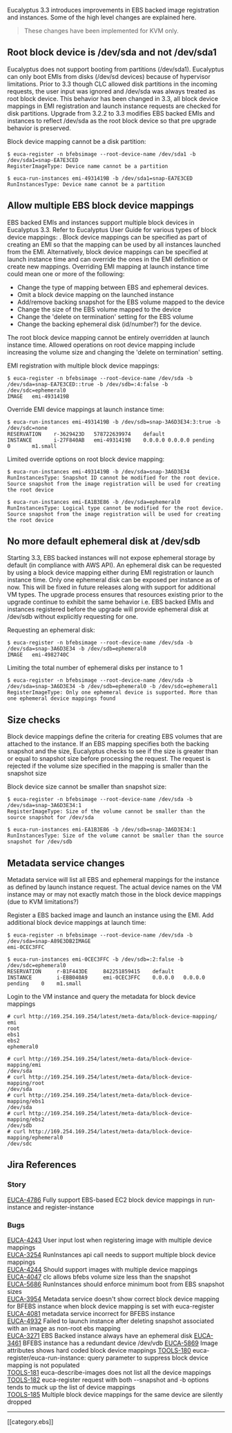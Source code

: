 Eucalyptus 3.3 introduces improvements in EBS backed image registration and instances. Some of the high level changes are explained here.

> These changes have been implemented for KVM only. 

## Root block device is /dev/sda and not /dev/sda1 

Eucalyptus does not support booting from partitions (/dev/sda1). Eucalyptus can only boot EMIs from disks (/dev/sd devices) because of hypervisor limitations. Prior to 3.3 though CLC allowed disk partitions in the incoming requests, the user input was ignored and /dev/sda was always treated as root block device. This behavior has been changed in 3.3, all block device mappings in EMI registration and launch instance requests are checked for disk partitions. Upgrade from 3.2.2 to 3.3 modifies EBS backed EMIs and instances to reflect /dev/sda as the root block device so that pre upgrade behavior is preserved.

Block device mapping cannot be a disk partition:  

    $ euca-register -n bfebsimage --root-device-name /dev/sda1 -b /dev/sda1=snap-EA7E3CED
    RegisterImageType: Device name cannot be a partition

    $ euca-run-instances emi-4931419B -b /dev/sda1=snap-EA7E3CED
    RunInstancesType: Device name cannot be a partition

##  Allow multiple EBS block device mappings

EBS backed EMIs and instances support multiple block devices in Eucalyptus 3.3. Refer to Eucalyptus User Guide for various types of block device mappings: <Link to doc>. Block device mappings can be specified as part of creating an EMI so that the mapping can be used by all instances launched from the EMI. Alternatively, block device mappings can be specified at launch instance time and can override the ones in the EMI definition or create new mappings. Overriding EMI mapping at launch instance time could mean one or more of the following:

* Change the type of mapping between EBS and ephemeral devices.
* Omit a block device mapping on the launched instance
* Add/remove backing snapshot for the EBS volume mapped to the device
* Change the size of the EBS volume mapped to the device
* Change the 'delete on termination' setting for the EBS volume
* Change the backing ephemeral disk (id/number?) for the device.

The root block device mapping cannot be entirely overridden at launch instance time. Allowed operations on root device mapping include increasing the volume size and changing the 'delete on termination' setting.

EMI registration with multiple block device mappings:  

    $ euca-register -n bfebsimage --root-device-name /dev/sda -b /dev/sda=snap-EA7E3CED::true -b /dev/sdb=:4:false -b /dev/sdc=ephemeral0
    IMAGE	emi-4931419B

Override EMI device mappings at launch instance time:
 
    $ euca-run-instances emi-4931419B -b /dev/sdb=snap-3A6D3E34:3:true -b /dev/sdc=none
    RESERVATION    r-3629423D	578722639974	default
    INSTANCE       i-27F840AB	emi-4931419B	0.0.0.0	0.0.0.0	pending		0		m1.small

Limited override options on root block device mapping:

    $ euca-run-instances emi-4931419B -b /dev/sda=snap-3A6D3E34
    RunInstancesType: Snapshot ID cannot be modified for the root device. Source snapshot from the image registration will be used for creating the root device

    $ euca-run-instances emi-EA1B3E86 -b /dev/sda=ephemeral0
    RunInstancesType: Logical type cannot be modified for the root device. Source snapshot from the image registration will be used for creating the root device

## No more default ephemeral disk at /dev/sdb

Starting 3.3, EBS backed instances will not expose ephemeral storage by default (in compliance with AWS API). An ephemeral disk can be requested by using a block device mapping either during EMI registration or launch instance time. Only one ephemeral disk can be exposed per instance as of now. This will be fixed in future releases along with support for additional VM types. The upgrade process ensures that resources existing prior to the upgrade continue to exhibit the same behavior i.e. EBS backed EMIs and instances registered before the upgrade will provide ephemeral disk at /dev/sdb without explicitly requesting for one. 

Requesting an ephemeral disk:   
    
    $ euca-register -n bfebsimage --root-device-name /dev/sda -b /dev/sda=snap-3A6D3E34 -b /dev/sdb=ephemeral0
    IMAGE	emi-4982740C

Limiting the total number of ephemeral disks per instance to 1

    $ euca-register -n bfebsimage --root-device-name /dev/sda -b /dev/sda=snap-3A6D3E34 -b /dev/sdb=ephemeral0 -b /dev/sdc=ephemeral1
    RegisterImageType: Only one ephemeral device is supported. More than one ephemeral device mappings found


## Size checks

Block device mappings define the criteria for creating EBS volumes that are attached to the instance. If an EBS mapping specifies both the backing snapshot and the size, Eucalyptus checks to see if the size is greater than or equal to snapshot size before processing the request. The request is rejected if the volume size specified in the mapping is smaller than the snapshot size 

Block device size cannot be smaller than snapshot size:

    $ euca-register -n bfebsimage --root-device-name /dev/sda -b /dev/sda=snap-3A6D3E34:1
    RegisterImageType: Size of the volume cannot be smaller than the source snapshot for /dev/sda

    $ euca-run-instances emi-EA1B3E86 -b /dev/sdb=snap-3A6D3E34:1
    RunInstancesType: Size of the volume cannot be smaller than the source snapshot for /dev/sdb

## Metadata service changes

Metadata service will list all EBS and ephemeral mappings for the instance as defined by launch instance request. The actual device names on the VM instance may or may not exactly match those in the block device mappings (due to KVM limitations?)

Register a EBS backed image and launch an instance using the EMI. Add additional block device mappings at launch time:

    $ euca-register -n bfebsimage --root-device-name /dev/sda -b /dev/sda=snap-A89E3DB2IMAGE	
    emi-0CEC3FFC

    $ euca-run-instances emi-0CEC3FFC -b /dev/sdb=:2:false -b /dev/sdc=ephemeral0
    RESERVATION	    r-B1F443DE	   842251859415	   default
    INSTANCE	    i-EBB040A9	   emi-0CEC3FFC	   0.0.0.0   0.0.0.0	pending	   0    m1.small	

Login to the VM instance and query the metadata for block device mappings

    # curl http://169.254.169.254/latest/meta-data/block-device-mapping/
    emi
    root
    ebs1
    ebs2
    ephemeral0

    # curl http://169.254.169.254/latest/meta-data/block-device-mapping/emi
    /dev/sda
    # curl http://169.254.169.254/latest/meta-data/block-device-mapping/root
    /dev/sda
    # curl http://169.254.169.254/latest/meta-data/block-device-mapping/ebs1
    /dev/sda
    # curl http://169.254.169.254/latest/meta-data/block-device-mapping/ebs2
    /dev/sdb
    # curl http://169.254.169.254/latest/meta-data/block-device-mapping/ephemeral0
    /dev/sdc

## Jira References

### Story
[EUCA-4786](https://eucalyptus.atlassian.net/browse/EUCA-4786) Fully support EBS-based EC2 block device mappings in run-instance and register-instance

### Bugs
[EUCA-4243](https://eucalyptus.atlassian.net/browse/EUCA-4243) User input lost when registering image with multiple device mappings  
[EUCA-3254](https://eucalyptus.atlassian.net/browse/EUCA-3254) RunInstances api call needs to support multiple block device mappings  
[EUCA-4244](https://eucalyptus.atlassian.net/browse/EUCA-4244) Should support images with multiple device mappings  
[EUCA-4047](https://eucalyptus.atlassian.net/browse/EUCA-4047) clc allows bfebs volume size less than the snapshot  
[EUCA-5686](https://eucalyptus.atlassian.net/browse/EUCA-5686) RunInstances should enforce minimum boot from EBS snapshot sizes  
[EUCA-3954](https://eucalyptus.atlassian.net/browse/EUCA-3954) Metadata service doesn't show correct block device mapping for BFEBS instance when block device mapping is set with euca-register  
[EUCA-4081](https://eucalyptus.atlassian.net/browse/EUCA-4081) metadata service incorrect for BFEBS instance  
[EUCA-4932](https://eucalyptus.atlassian.net/browse/EUCA-4932) Failed to launch instance after deleting snapshot associated with an image as non-root ebs mapping  
[EUCA-3271](https://eucalyptus.atlassian.net/browse/EUCA-3271) EBS Backed instance always have an ephemeral disk
[EUCA-3461](https://eucalyptus.atlassian.net/browse/EUCA-3461) BFEBS instance has a redundant device /dev/vdb
[EUCA-5869](https://eucalyptus.atlassian.net/browse/EUCA-5869) Image attributes shows hard coded block device mappings
[TOOLS-180](https://eucalyptus.atlassian.net/browse/TOOLS-180) euca-register/euca-run-instance: query parameter to suppress block device mapping is not populated  
[TOOLS-181](https://eucalyptus.atlassian.net/browse/TOOLS-181) euca-describe-images does not list all the device mappings  
[TOOLS-182](https://eucalyptus.atlassian.net/browse/TOOLS-182) euca-register request with both --snapshot and -b options tends to muck up the list of device mappings  
[TOOLS-185](https://eucalyptus.atlassian.net/browse/TOOLS-185) Multiple block device mappings for the same device are silently dropped  



***
[[category.ebs]]